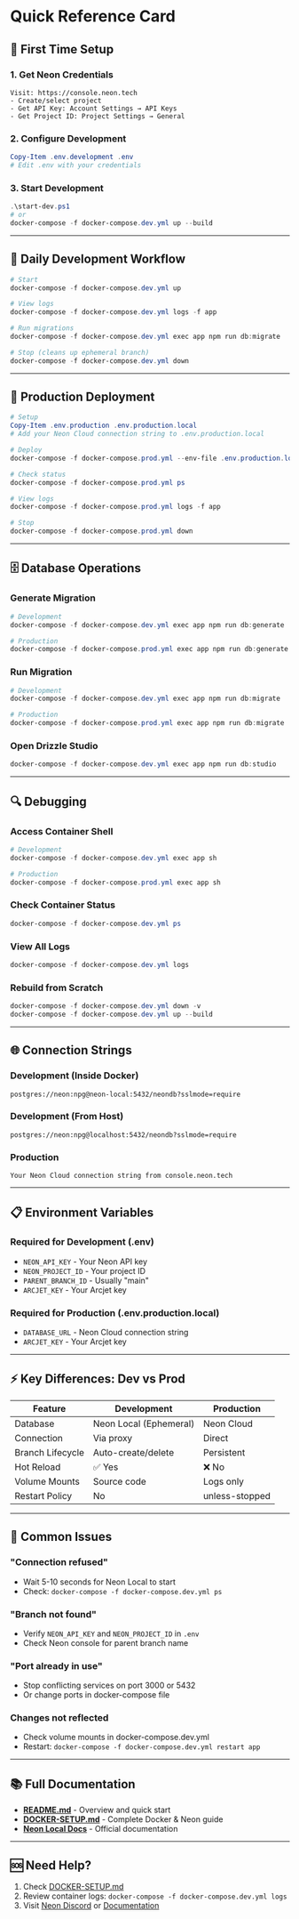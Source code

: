 # Quick Reference Card

## 🎯 First Time Setup

### 1. Get Neon Credentials
```
Visit: https://console.neon.tech
- Create/select project
- Get API Key: Account Settings → API Keys
- Get Project ID: Project Settings → General
```

### 2. Configure Development
```powershell
Copy-Item .env.development .env
# Edit .env with your credentials
```

### 3. Start Development
```powershell
.\start-dev.ps1
# or
docker-compose -f docker-compose.dev.yml up --build
```

---

## 🔄 Daily Development Workflow

```powershell
# Start
docker-compose -f docker-compose.dev.yml up

# View logs
docker-compose -f docker-compose.dev.yml logs -f app

# Run migrations
docker-compose -f docker-compose.dev.yml exec app npm run db:migrate

# Stop (cleans up ephemeral branch)
docker-compose -f docker-compose.dev.yml down
```

---

## 🚀 Production Deployment

```powershell
# Setup
Copy-Item .env.production .env.production.local
# Add your Neon Cloud connection string to .env.production.local

# Deploy
docker-compose -f docker-compose.prod.yml --env-file .env.production.local up -d --build

# Check status
docker-compose -f docker-compose.prod.yml ps

# View logs
docker-compose -f docker-compose.prod.yml logs -f app

# Stop
docker-compose -f docker-compose.prod.yml down
```

---

## 🗄️ Database Operations

### Generate Migration
```powershell
# Development
docker-compose -f docker-compose.dev.yml exec app npm run db:generate

# Production
docker-compose -f docker-compose.prod.yml exec app npm run db:generate
```

### Run Migration
```powershell
# Development
docker-compose -f docker-compose.dev.yml exec app npm run db:migrate

# Production
docker-compose -f docker-compose.prod.yml exec app npm run db:migrate
```

### Open Drizzle Studio
```powershell
docker-compose -f docker-compose.dev.yml exec app npm run db:studio
```

---

## 🔍 Debugging

### Access Container Shell
```powershell
# Development
docker-compose -f docker-compose.dev.yml exec app sh

# Production
docker-compose -f docker-compose.prod.yml exec app sh
```

### Check Container Status
```powershell
docker-compose -f docker-compose.dev.yml ps
```

### View All Logs
```powershell
docker-compose -f docker-compose.dev.yml logs
```

### Rebuild from Scratch
```powershell
docker-compose -f docker-compose.dev.yml down -v
docker-compose -f docker-compose.dev.yml up --build
```

---

## 🌐 Connection Strings

### Development (Inside Docker)
```
postgres://neon:npg@neon-local:5432/neondb?sslmode=require
```

### Development (From Host)
```
postgres://neon:npg@localhost:5432/neondb?sslmode=require
```

### Production
```
Your Neon Cloud connection string from console.neon.tech
```

---

## 📋 Environment Variables

### Required for Development (.env)
- `NEON_API_KEY` - Your Neon API key
- `NEON_PROJECT_ID` - Your project ID
- `PARENT_BRANCH_ID` - Usually "main"
- `ARCJET_KEY` - Your Arcjet key

### Required for Production (.env.production.local)
- `DATABASE_URL` - Neon Cloud connection string
- `ARCJET_KEY` - Your Arcjet key

---

## ⚡ Key Differences: Dev vs Prod

| Feature | Development | Production |
|---------|-------------|------------|
| Database | Neon Local (Ephemeral) | Neon Cloud |
| Connection | Via proxy | Direct |
| Branch Lifecycle | Auto-create/delete | Persistent |
| Hot Reload | ✅ Yes | ❌ No |
| Volume Mounts | Source code | Logs only |
| Restart Policy | No | unless-stopped |

---

## 🐛 Common Issues

### "Connection refused"
- Wait 5-10 seconds for Neon Local to start
- Check: `docker-compose -f docker-compose.dev.yml ps`

### "Branch not found"
- Verify `NEON_API_KEY` and `NEON_PROJECT_ID` in `.env`
- Check Neon console for parent branch name

### "Port already in use"
- Stop conflicting services on port 3000 or 5432
- Or change ports in docker-compose file

### Changes not reflected
- Check volume mounts in docker-compose.dev.yml
- Restart: `docker-compose -f docker-compose.dev.yml restart app`

---

## 📚 Full Documentation

- **[README.md](./README.md)** - Overview and quick start
- **[DOCKER-SETUP.md](./DOCKER-SETUP.md)** - Complete Docker & Neon guide
- **[Neon Local Docs](https://neon.com/docs/local/neon-local)** - Official documentation

---

## 🆘 Need Help?

1. Check [DOCKER-SETUP.md](./DOCKER-SETUP.md#troubleshooting)
2. Review container logs: `docker-compose -f docker-compose.dev.yml logs`
3. Visit [Neon Discord](https://discord.gg/neon) or [Documentation](https://neon.com/docs)
